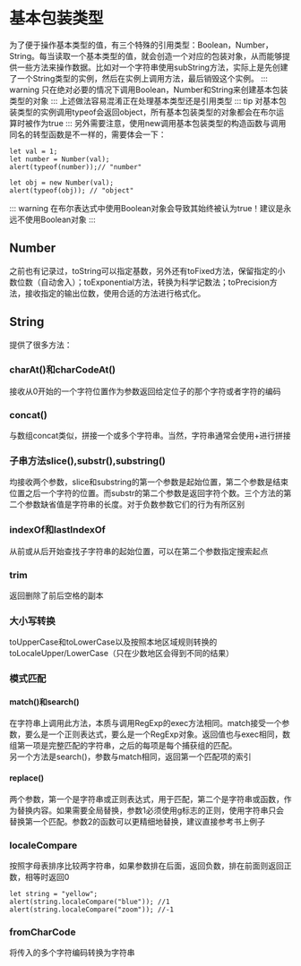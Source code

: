 # 基本包装类型
为了便于操作基本类型的值，有三个特殊的引用类型：Boolean，Number，String。每当读取一个基本类型的值，就会创造一个对应的包装对象，从而能够提供一些方法来操作数据。比如对一个字符串使用subString方法，实际上是先创建了一个String类型的实例，然后在实例上调用方法，最后销毁这个实例。
::: warning
只在绝对必要的情况下调用Boolean，Number和String来创建基本包装类型的对象
:::
上述做法容易混淆正在处理基本类型还是引用类型
::: tip
对基本包装类型的实例调用typeof会返回object，所有基本包装类型的对象都会在布尔运算时被作为true
:::
另外需要注意，使用new调用基本包装类型的构造函数与调用同名的转型函数是不一样的，需要体会一下：
```
let val = 1;
let number = Number(val);
alert(typeof(number));// "number"

let obj = new Number(val);
alert(typeof(obj)); // "object"
```
::: warning
在布尔表达式中使用Boolean对象会导致其始终被认为true！建议是永远不使用Boolean对象
:::
## Number
之前也有记录过，toString可以指定基数，另外还有toFixed方法，保留指定的小数位数（自动舍入）；toExponential方法，转换为科学记数法；toPrecision方法，接收指定的输出位数，使用合适的方法进行格式化。  
## String
提供了很多方法：
### charAt()和charCodeAt()
接收从0开始的一个字符位置作为参数返回给定位子的那个字符或者字符的编码
### concat()
与数组concat类似，拼接一个或多个字符串。当然，字符串通常会使用+进行拼接
### 子串方法slice(),substr(),substring()
均接收两个参数，slice和substring的第一个参数是起始位置，第二个参数是结束位置之后一个字符的位置。而substr的第二个参数是返回字符个数。三个方法的第二个参数缺省值是字符串的长度。对于负数参数它们的行为有所区别
### indexOf和lastIndexOf
从前或从后开始查找子字符串的起始位置，可以在第二个参数指定搜索起点
### trim
返回删除了前后空格的副本
### 大小写转换
toUpperCase和toLowerCase以及按照本地区域规则转换的toLocaleUpper/LowerCase（只在少数地区会得到不同的结果）
### 模式匹配
#### match()和search()
在字符串上调用此方法，本质与调用RegExp的exec方法相同。match接受一个参数，要么是一个正则表达式，要么是一个RegExp对象。返回值也与exec相同，数组第一项是完整匹配的字符串，之后的每项是每个捕获组的匹配。  
另一个方法是search()，参数与match相同，返回第一个匹配项的索引  
#### replace()
两个参数，第一个是字符串或正则表达式，用于匹配，第二个是字符串或函数，作为替换内容。如果需要全局替换，参数1必须使用g标志的正则，使用字符串只会替换第一个匹配。参数2的函数可以更精细地替换，建议直接参考书上例子
### localeCompare
按照字母表排序比较两字符串，如果参数排在后面，返回负数，排在前面则返回正数，相等时返回0
```
let string = "yellow";
alert(string.localeCompare("blue")); //1
alert(string.localeCompare("zoom")); //-1
```
### fromCharCode
将传入的多个字符编码转换为字符串